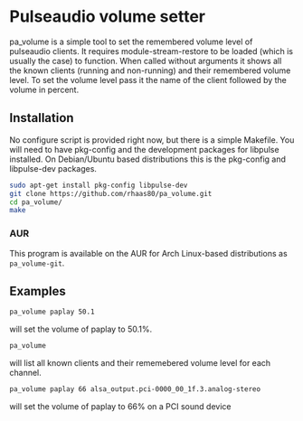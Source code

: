 Pulseaudio volume setter
========================

pa_volume is a simple tool to set the remembered volume level of pulseaudio
clients. It requires module-stream-restore to be loaded (which is usually the
case) to function. When called without arguments it shows all the known clients
(running and non-running) and their remembered volume level. To set the volume
level pass it the name of the client followed by the volume in percent.

## Installation
No configure script is provided right now, but there is a simple Makefile. You
will need to have pkg-config and the development packages for libpulse installed.
On Debian/Ubuntu based distributions this is the pkg-config and libpulse-dev
packages.

```bash
sudo apt-get install pkg-config libpulse-dev
git clone https://github.com/rhaas80/pa_volume.git
cd pa_volume/
make
```

### AUR
This program is available on the AUR for Arch Linux-based distributions as
`pa_volume-git`.

## Examples

```bash
pa_volume paplay 50.1
```
will set the volume of paplay to 50.1%.

```bash
pa_volume
```
will list all known clients and their rememebered volume level for each
channel.

```bash
pa_volume paplay 66 alsa_output.pci-0000_00_1f.3.analog-stereo
```
will set the volume of paplay to 66% on a PCI sound device
